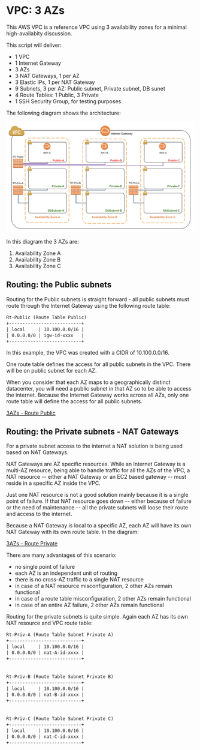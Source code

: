 # VPC: 3 AZs

This AWS VPC is a reference VPC using 3 availability zones for a minimal
high-availabity discussion.

This script will deliver:
* 1 VPC
* 1 Internet Gateway
* 3 AZs
* 3 NAT Gateways, 1 per AZ
* 3 Elastic IPs, 1 per NAT Gateway
* 9 Subnets, 3 per AZ: Public subnet, Private subnet, DB sunet
* 4 Route Tables: 1 Public, 3 Private
* 1 SSH Security Group, for testing purposes


The following diagram shows the architecture:

![VPC 3AZs - Complete](img/vpc-3az-complete.png?raw=true "VPC 3 AZs")


In this diagram the 3 AZs are:
1. Availability Zone A
2. Availability Zone B
3. Availability Zone C



## Routing: the Public subnets

Routing for the Public subnets is straight forward - all public subnets must
route through the Internet Gateway using the following route table:

    Rt-Public (Route Table Public)
    +---------------------------+
    | local     | 10.100.0.0/16 |
    | 0.0.0.0/0 | igw-id-xxxx   |
    +---------------------------+

In this example, the VPC was created with a CIDR of 10.100.0.0/16.

One route table defines the access for all public subnets in the VPC. There will
be on public subnet for each AZ.

When you consider that each AZ maps to a geographically distinct datacenter, you
will need a public subnet in that AZ so to be able to access the internet.
Because the Internet Gateway works across all AZs, only one route table will
define the access for all public subnets.

[3AZs - Route Public](img/3azs-route-public.png)


## Routing: the Private subnets - NAT Gateways

For a private subnet access to the internet a NAT solution is being used based
on NAT Gateways.

NAT Gateways are AZ specific resources. While an Internet Gateway is a multi-AZ
resource, being able to handle traffic for all the AZs of the VPC, a NAT
resource -- either a NAT Gateway or an EC2 based gateway -- must reside in a
specific AZ inside the VPC.

Just one NAT resource is not a good solution mainly because it is a single point
of failure. If that NAT resource goes down -- either because of failure or the
need of maintenance -- all the private subnets will loose their route and access
to the internet.

Because a NAT Gateway is local to a specific AZ, each AZ will have its own NAT
Gateway with its own route table. In the diagram:


[3AZs - Route Private](img/3azs-route-private.png)

There are many advantages of this scenario:

* no single point of failure
* each AZ is an independent unit of routing
* there is no cross-AZ traffic to a single NAT resource
* in case of a NAT resource misconfiguration, 2 other AZs remain functional
* in case of a route table misconfiguration, 2 other AZs remain functional
* in case of an entire AZ failure, 2 other AZs remain functional


Routing for the private subnets is quite simple. Again each AZ has its own NAT
resource and VPC route table:


    Rt-Priv-A (Route Table Subnet Private A)
    +---------------------------+
    | local     | 10.100.0.0/16 |
    | 0.0.0.0/0 | nat-A-id-xxxx |
    +---------------------------+


    Rt-Priv-B (Route Table Subnet Private B)
    +---------------------------+
    | local     | 10.100.0.0/16 |
    | 0.0.0.0/0 | nat-B-id-xxxx |
    +---------------------------+


    Rt-Priv-C (Route Table Subnet Private C)
    +---------------------------+
    | local     | 10.100.0.0/16 |
    | 0.0.0.0/0 | nat-C-id-xxxx |
    +---------------------------+


